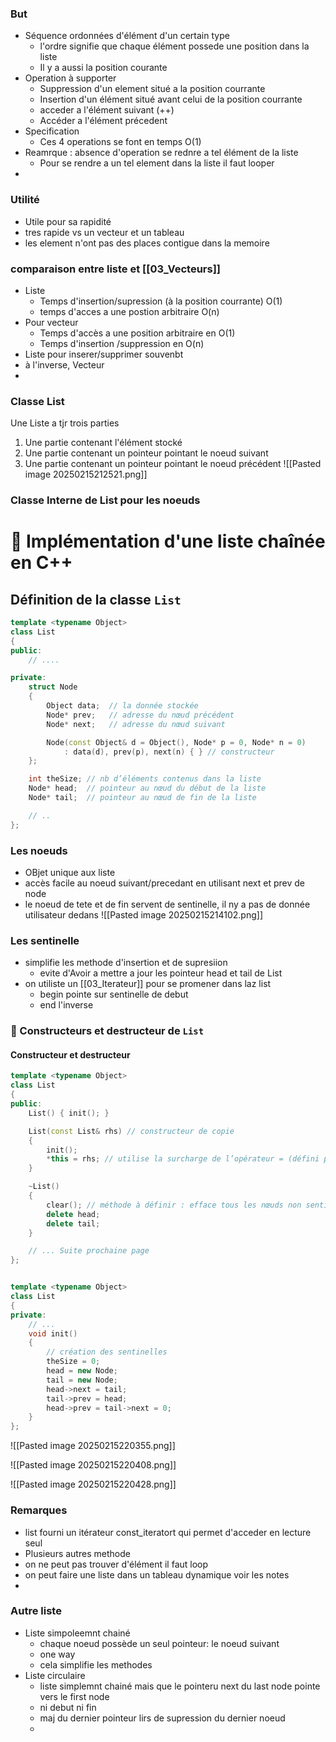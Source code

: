 ### But 
- Séquence ordonnées d'élément d'un certain type
	- l'ordre signifie que chaque élément possede une position dans la liste
	- Il y a aussi la position courante
- Operation à supporter
	- Suppression d'un element situé a la position courrante
	- Insertion d'un élément situé avant celui de la position courrante
	- acceder a l'élément suivant (++)
	- Accéder a l'élément précedent
- Specification 
	- Ces 4 operations se font en temps O(1)
- Reamrque : absence d'operation se rednre a tel élément de la liste
	- Pour se rendre a un tel element dans la liste il faut looper
-




### Utilité 
- Utile pour sa rapidité
- tres rapide vs un vecteur et un tableau 
- les element n'ont pas des places contigue dans la memoire 



### comparaison entre liste et [[03_Vecteurs]]

- Liste
	- Temps d'insertion/supression (à la position courrante) O(1)
	- temps d'acces a une postion arbitraire O(n)
- Pour vecteur
	- Temps d'accès a une position arbitraire en O(1)
	- Temps d'insertion /suppression en O(n)
- Liste pour inserer/supprimer souvenbt
- à l'inverse, Vecteur
- 


### Classe List
Une Liste a tjr trois parties
1. Une partie contenant l'élément stocké 
2. Une partie contenant un pointeur pointant le noeud suivant 
3. Une partie contenant un pointeur pointant le noeud précédent 
![[Pasted image 20250215212521.png]]


### Classe Interne de List pour les noeuds

# 📌 Implémentation d'une liste chaînée en C++

## Définition de la classe `List`

```cpp
template <typename Object>
class List
{
public:
    // ....

private:
    struct Node
    {
        Object data;  // la donnée stockée
        Node* prev;   // adresse du nœud précédent
        Node* next;   // adresse du nœud suivant

        Node(const Object& d = Object(), Node* p = 0, Node* n = 0)
            : data(d), prev(p), next(n) { } // constructeur
    };

    int theSize; // nb d’éléments contenus dans la liste
    Node* head;  // pointeur au nœud du début de la liste
    Node* tail;  // pointeur au nœud de fin de la liste

    // ..
};
```



### Les noeuds 

- OBjet unique aux liste
- accès facile au noeud suivant/precedant en utilisant next et prev de node
- le noeud de tete et de fin servent de sentinelle, il ny a pas de donnée utilisateur dedans
![[Pasted image 20250215214102.png]]

### Les sentinelle
- simplifie les methode d'insertion et de supresiion 
	- evite d'Avoir a mettre a jour les pointeur head et tail de List
- on utiliste un [[03_Iterateur]] pour se promener dans laz list
	- begin pointe sur sentinelle de debut
	- end l'inverse


### 📌 Constructeurs et destructeur de `List`

#### Constructeur et destructeur

```cpp
template <typename Object>
class List
{
public:
    List() { init(); }

    List(const List& rhs) // constructeur de copie
    {
        init();
        *this = rhs; // utilise la surcharge de l’opérateur = (défini plus loin)
    }

    ~List()
    {
        clear(); // méthode à définir : efface tous les nœuds non sentinelle
        delete head;
        delete tail;
    }

    // ... Suite prochaine page
};


template <typename Object>
class List
{
private:
    // ...
    void init()
    {
        // création des sentinelles
        theSize = 0;
        head = new Node;
        tail = new Node;
        head->next = tail;
        tail->prev = head;
        head->prev = tail->next = 0;
    }
};
````

![[Pasted image 20250215220355.png]]

![[Pasted image 20250215220408.png]]


![[Pasted image 20250215220428.png]]



### Remarques
- list fourni un itérateur const_iteratort qui permet d'acceder en lecture seul 
- Plusieurs autres methode
- on ne peut pas trouver d'élément il faut loop
- on peut faire une liste dans un tableau dynamique voir les notes
- 


### Autre liste 
- Liste simpoleemnt chainé
	- chaque noeud possède un seul pointeur: le noeud suivant
	- one way
	- cela simplifie les methodes
- Liste circulaire
	- liste simplemnt chainé mais que le pointeru next du last node pointe vers le first node
	- ni debut ni fin
	- maj du dernier pointeur lirs de supression du dernier noeud
	- 